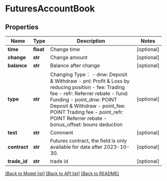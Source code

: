 # FuturesAccountBook

## Properties
Name | Type | Description | Notes
------------ | ------------- | ------------- | -------------
**time** | **float** | Change time | [optional] 
**change** | **str** | Change amount | [optional] 
**balance** | **str** | Balance after change | [optional] 
**type** | **str** | Changing Type：  - dnw: Deposit &amp; Withdraw - pnl: Profit &amp; Loss by reducing position - fee: Trading fee - refr: Referrer rebate - fund: Funding - point_dnw: POINT Deposit &amp; Withdraw - point_fee: POINT Trading fee - point_refr: POINT Referrer rebate - bonus_offset: bouns deduction | [optional] 
**text** | **str** | Comment | [optional] 
**contract** | **str** | Futures contract, the field is only available for data after 2023-10-30. | [optional] 
**trade_id** | **str** | trade id | [optional] 

[[Back to Model list]](../README.md#documentation-for-models) [[Back to API list]](../README.md#documentation-for-api-endpoints) [[Back to README]](../README.md)


